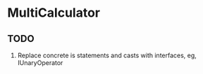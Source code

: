 # MultiCalculator

## TODO
1. Replace concrete is statements and casts with interfaces, eg, IUnaryOperator